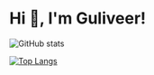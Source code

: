# Hi 👋, I'm Guliveer!

![GitHub stats](https://github-readme-stats.vercel.app/api?username=Guliveer&theme=radical&hide_title=true&hide_border=true&show_icons=true&include_all_commits=true&count_private=true)

[![Top Langs](https://github-readme-stats.vercel.app/api/top-langs/?username=Guliveer&theme=radical&hide_border=true)](https://github.com/Guliveer/github-readme-stats)
